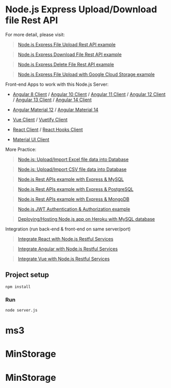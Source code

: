 # Node.js Express Upload/Download file Rest API

For more detail, please visit:
> [Node.js Express File Upload Rest API example](https://www.bezkoder.com/node-js-express-file-upload/)

> [Node.js Express Download File Rest API example](https://www.bezkoder.com/node-js-express-download-file/)

> [Node.js Express Delete File Rest API example](https://www.bezkoder.com/node-js-delete-file/)

> [Node.js Express File Upload with Google Cloud Storage example](https://www.bezkoder.com/google-cloud-storage-nodejs-upload-file/)

Front-end Apps to work with this Node.js Server:
- [Angular 8 Client](https://www.bezkoder.com/angular-multiple-files-upload/) / [Angular 10 Client](https://www.bezkoder.com/angular-10-file-upload/) / [Angular 11 Client](https://www.bezkoder.com/angular-11-file-upload/) / [Angular 12 Client](https://www.bezkoder.com/angular-12-file-upload/) / [Angular 13 Client](https://www.bezkoder.com/angular-13-file-upload/) / [Angular 14 Client](https://www.bezkoder.com/angular-14-file-upload/)

- [Angular Material 12](https://www.bezkoder.com/angular-material-12-file-upload/) / [Angular Material 14](https://www.bezkoder.com/angular-material-14-file-upload/)

- [Vue Client](https://www.bezkoder.com/vue-axios-file-upload/) / [Vuetify Client](https://www.bezkoder.com/vuetify-file-upload/)

- [React Client](https://www.bezkoder.com/react-file-upload-axios/) / [React Hooks Client](https://www.bezkoder.com/react-hooks-file-upload/)

- [Material UI Client](https://www.bezkoder.com/material-ui-file-upload/)

More Practice:
> [Node.js: Upload/Import Excel file data into Database](https://www.bezkoder.com/node-js-upload-excel-file-database/)

> [Node.js: Upload/Import CSV file data into Database](https://www.bezkoder.com/node-js-upload-csv-file-database/)

> [Node.js Rest APIs example with Express & MySQL](https://www.bezkoder.com/node-js-express-sequelize-mysql/)

> [Node.js Rest APIs example with Express & PostgreSQL](https://www.bezkoder.com/node-express-sequelize-postgresql/)

> [Node.js Rest APIs example with Express & MongoDB](https://www.bezkoder.com/node-express-mongodb-crud-rest-api/)

> [Node.js JWT Authentication & Authorization example](https://www.bezkoder.com/node-js-jwt-authentication-mysql/)

> [Deploying/Hosting Node.js app on Heroku with MySQL database](https://www.bezkoder.com/deploy-node-js-app-heroku-cleardb-mysql/)

Integration (run back-end & front-end on same server/port)
> [Integrate React with Node.js Restful Services](https://www.bezkoder.com/integrate-react-express-same-server-port/)

> [Integrate Angular with Node.js Restful Services](https://www.bezkoder.com/integrate-angular-10-node-js/)

> [Integrate Vue with Node.js Restful Services](https://www.bezkoder.com/serve-vue-app-express/)

## Project setup
```
npm install
```

### Run
```
node server.js
```
# ms3
# MinStorage
# MinStorage

